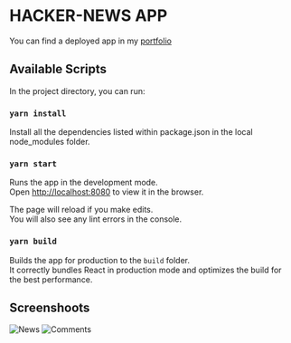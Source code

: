 # HACKER-NEWS APP

You can find a deployed app in my [portfolio](https://bloodfalka.ru/hacker-news)

## Available Scripts

In the project directory, you can run:

### `yarn install`

Install all the dependencies listed within package.json in the local node_modules folder.

### `yarn start`

Runs the app in the development mode.\
Open [http://localhost:8080](http://localhost:8080) to view it in the browser.

The page will reload if you make edits.\
You will also see any lint errors in the console.

### `yarn build`

Builds the app for production to the `build` folder.\
It correctly bundles React in production mode and optimizes the build for the best performance.

## Screenshoots

![News](https://res.cloudinary.com/dbs7p0g5s/image/upload/v1631810018/appScreenshoots/Screenshot_1_Small_lspw6o.png)
![Comments](https://res.cloudinary.com/dbs7p0g5s/image/upload/v1631810018/appScreenshoots/Screenshot_3_Small_ixtxua.png)
